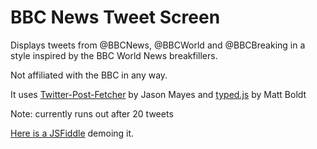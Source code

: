 # BBC News Tweet Screen
Displays tweets from @BBCNews, @BBCWorld and @BBCBreaking in a style inspired by the BBC World News breakfillers.

Not affiliated with the BBC in any way.

It uses [Twitter-Post-Fetcher](https://github.com/jasonmayes/Twitter-Post-Fetcher) by Jason Mayes and [typed.js](https://github.com/mattboldt/typed.js/) by Matt Boldt

Note: currently runs out after 20 tweets

[Here is a JSFiddle](https://jsfiddle.net/wxu8f8r0/2/) demoing it.
